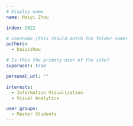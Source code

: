 ```yaml
---
# Display name
name: Haiyi Zhou

index: 2022

# Username (this should match the folder name)
authors:
  - haiyizhou

# Is this the primary user of the site?
superuser: true

personal_url: ""

interests:
  - Information Visualization
  - Visual Analytics

user_groups:
  - Master Students
---
```

